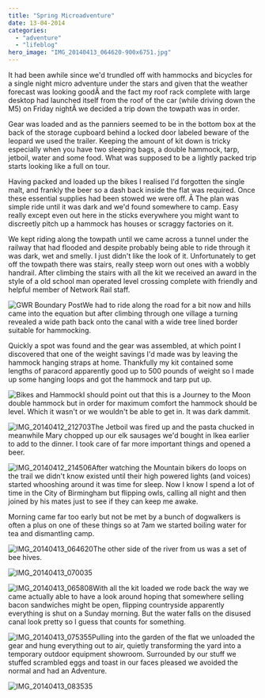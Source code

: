 ```yaml
---
title: "Spring Microadventure"
date: 13-04-2014
categories: 
  - "adventure"
  - "lifeblog"
hero_image: "IMG_20140413_064620-900x6751.jpg"
---
```


It had been awhile since we'd trundled off with hammocks and bicycles for a single night micro adventure under the stars and given that the weather forecast was looking goodÂ and the fact my roof rack complete with large desktop had launched itself from the roof of the car (while driving down the M5) on Friday nightÂ we decided a trip down the towpath was in order.

Gear was loaded and as the panniers seemed to be in the bottom box at the back of the storage cupboard behind a locked door labeled beware of the leopard we used the trailer. Keeping the amount of kit down is tricky especially when you have two sleeping bags, a double hammock, tarp, jetboil, water and some food. What was supposed to be a lightly packed trip starts looking like a full on tour.

Having packed and loaded up the bikes I realised I'd forgotten the single malt, and frankly the beer so a dash back inside the flat was required. Once these essential supplies had been stowed we were off. Â The plan was simple ride until it was dark and we'd found somewhere to camp. Easy really except even out here in the sticks everywhere you might want to discreetly pitch up a hammock has houses or scraggy factories on it.

We kept riding along the towpath until we came across a tunnel under the railway that had flooded and despite probably being able to ride through it was dark, wet and smelly. I just didn't like the look of it. Unfortunately to get off the towpath there was stairs, really steep worn out ones with a wobbly handrail. After climbing the stairs with all the kit we received an award in the style of a old school man operated level crossing complete with friendly and helpful member of Network Rail staff.

![GWR Boundary Post](images/IMG_20140412_214712-900x675.jpg)We had to ride along the road for a bit now and hills came into the equation but after climbing through one village a turning revealed a wide path back onto the canal with a wide tree lined border suitable for hammocking.

Quickly a spot was found and the gear was assembled, at which point I discovered that one of the weight savings I'd made was by leaving the hammock hanging straps at home. Thankfully my kit contained some lengths of paracord apparently good up to 500 pounds of weight so I made up some hanging loops and got the hammock and tarp put up.

![Bikes and Hammock](images/IMG_20140412_212000-900x600.jpg)I should point out that this is a Journey to the Moon double hammock but in order for maximum comfort the hammock should be level. Which it wasn't or we wouldn't be able to get in. It was dark dammit.

![IMG_20140412_212703](images/IMG_20140412_212703-900x675.jpg)The Jetboil was fired up and the pasta chucked in meanwhile Mary chopped up our elk sausages we'd bought in Ikea earlier to add to the dinner. I took care of far more important things and opened a beer.

![IMG_20140412_214506](images/IMG_20140412_214506-900x675.jpg)After watching the Mountain bikers do loops on the trail we didn't know existed until their high powered lights (and voices) started whooshing around it was time for sleep. Now I know I spend a lot of time in the City of Birmingham but flipping owls, calling all night and then joined by his mates just to see if they can keep me awake.

Morning came far too early but not be met by a bunch of dogwalkers is often a plus on one of these things so at 7am we started boiling water for tea and dismantling camp.

![IMG_20140413_064620](images/IMG_20140413_064620-900x675.jpg)The other side of the river from us was a set of bee hives.

![IMG_20140413_070035](images/IMG_20140413_070035-900x675.jpg)

![IMG_20140413_065808](images/IMG_20140413_065808-900x675.jpg)With all the kit loaded we rode back the way we came actually able to have a look around hoping that somewhere selling bacon sandwiches might be open, flipping countryside apparently everything is shut on a Sunday morning. But the water falls on the disused canal look pretty so I guess that counts for something.

![IMG_20140413_075355](images/IMG_20140413_075355-900x675.jpg)Pulling into the garden of the flat we unloaded the gear and hung everything out to air, quietly transforming the yard into a temporary outdoor equipment showroom. Surrounded by our stuff we stuffed scrambled eggs and toast in our faces pleased we avoided the normal and had an Adventure.

![IMG_20140413_083535](images/IMG_20140413_083535-900x675.jpg)
